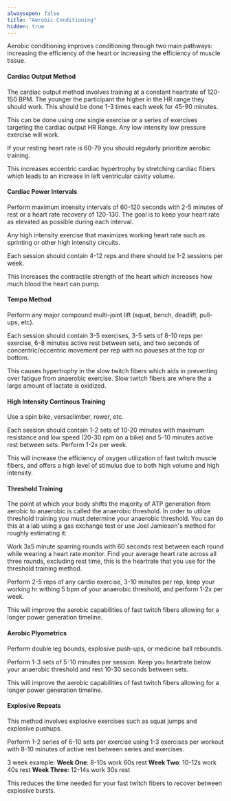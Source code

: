 ```yaml
---
alwaysopen: false
title: "Aerobic Conditioning"
hidden: true
---
```

Aerobic conditioning improves conditioning through two main pathways: increasing the efficiency of the heart or increasing the efficiency of muscle tissue. 


#### Cardiac Output Method

The cardiac output method involves training at a constant heartrate of 120-150 BPM. The younger the participant the higher in the HR range they should work. This should be done 1-3 times each week for 45-90 minutes.

This can be done using one single exercise or a series of exercises targeting the cardiac output HR Range. Any low intensity low pressure exercise will work.

If your resting heart rate is 60-79 you should regularly prioritize aerobic training.

This increases eccentric cardiac hypertrophy by stretching cardiac fibers which leads to an increase in left ventricular cavity volume.

#### Cardiac Power Intervals
Perform maximum intensity intervals of 60-120 seconds with 2-5 minutes of rest or a heart rate recovery of 120-130. The goal is to keep your heart rate as elevated as possible during each interval.

Any high intensity exercise that maximizes working heart rate such as sprinting or other high intensity circuits.

Each session should contain 4-12 reps and there should be 1-2 sessions per week.

This increases the contractile strength of the heart which increases how much blood the heart can pump.

#### Tempo Method
Perform any major compound multi-joint lift (squat, bench, deadlift, pull-ups, etc).

Each session should contain 3-5 exercises, 3-5 sets of 8-10 reps per exercise, 6-8 minutes active rest between sets, and two seconds of concentric/eccentric movement per rep with no paueses at the top or bottom.

This causes hypertrophy in the slow twitch fibers which aids in preventing over fatigue from anaerobic exercise. Slow twitch fibers are where the a large amount of lactate is oxidized.

#### High Intensity Continous Training
Use a spin bike, versaclimber, rower, etc.

Each session should contain 1-2 sets of 10-20 minutes with maximum resistance and low speed (20-30 rpm on a bike) and 5-10 minutes active rest between sets. Perform 1-2x per week.

This will increase the efficiency of oxygen utilization of fast twitch muscle fibers, and offers a high level of stimulus due to both high volume and high intensity.

#### Threshold Training
The point at which your body shifts the majority of ATP generation from aerobic to anaerobic is called the anaerobic threshold. In order to utilize threshold training you must determine your anaerobic threshold. You can do this at a lab using a gas exchange test or use Joel Jamieson's method for roughly estimating it:

Work 3x5 minute sparring rounds with 60 seconds rest between each round while wearing a heart rate monitor. Find your average heart rate across all three rounds, excluding rest time, this is the heartrate that you use for the threshold training method. 

Perform 2-5 reps of any cardio exercise, 3-10 minutes per rep, keep your working hr withing 5 bpm of your anaerobic threshold, and perform 1-2x per week.

This will improve the aerobic capabilities of fast twitch fibers allowing for a longer power generation timeline.

#### Aerobic Plyometrics
Perform double leg bounds, explosive push-ups, or medicine ball rebounds. 

Perform 1-3 sets of 5-10 minutes per session. Keep you heartrate below your anaerobic threshold and rest 10-30 seconds between sets.

This will improve the aerobic capabilities of fast twitch fibers allowing for a longer power generation timeline.

#### Explosive Repeats
This method involves explosive exercises such as squat jumps and explosive pushups.

Perform 1-2 series of 6-10 sets per exercise using 1-3 exercises per workout with 8-10 minutes of active rest between series and exercises.

3 week example:
**Week One**: 8-10s work 60s rest
**Week Two**: 10-12s work 40s rest
**Week Three**: 12-14s work 30s rest

This reduces the time needed for your fast twitch fibers to recover between explosive bursts.